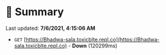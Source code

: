 # 📖 Summary
Last updated: **7/6/2021, 4:15:06 AM**

- `GET` [https://Bhadwa-sala.toxicblte.repl.co](https://Bhadwa-sala.toxicblte.repl.co) - **Down** (120299ms)
